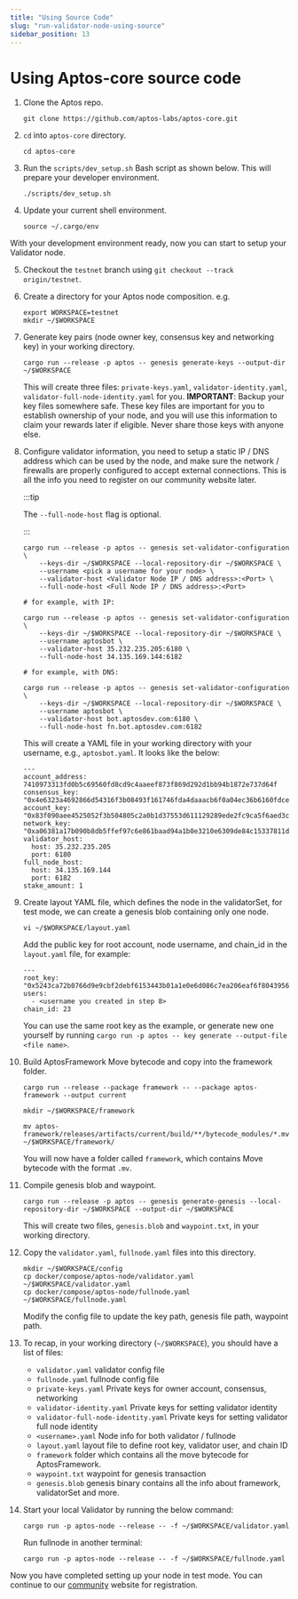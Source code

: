 ```yaml
---
title: "Using Source Code"
slug: "run-validator-node-using-source"
sidebar_position: 13
---
```


# Using Aptos-core source code

1. Clone the Aptos repo.

      ```
      git clone https://github.com/aptos-labs/aptos-core.git
      ```

2. `cd` into `aptos-core` directory.

    ```
    cd aptos-core
    ```

3. Run the `scripts/dev_setup.sh` Bash script as shown below. This will prepare your developer environment.

    ```
    ./scripts/dev_setup.sh
    ```

4. Update your current shell environment.

    ```
    source ~/.cargo/env
    ```

With your development environment ready, now you can start to setup your Validator node.

5. Checkout the `testnet` branch using `git checkout --track origin/testnet`.

6. Create a directory for your Aptos node composition. e.g.
    ```
    export WORKSPACE=testnet
    mkdir ~/$WORKSPACE
    ```

7. Generate key pairs (node owner key, consensus key and networking key) in your working directory.

    ```
    cargo run --release -p aptos -- genesis generate-keys --output-dir ~/$WORKSPACE
    ```

    This will create three files: `private-keys.yaml`, `validator-identity.yaml`, `validator-full-node-identity.yaml` for you. **IMPORTANT**: Backup your key files somewhere safe. These key files are important for you to establish ownership of your node, and you will use this information to claim your rewards later if eligible. Never share those keys with anyone else.

8. Configure validator information, you need to setup a static IP / DNS address which can be used by the node, and make sure the network / firewalls are properly configured to accept external connections. This is all the info you need to register on our community website later.

    :::tip

    The `--full-node-host` flag is optional.

    :::

    ```
    cargo run --release -p aptos -- genesis set-validator-configuration \
        --keys-dir ~/$WORKSPACE --local-repository-dir ~/$WORKSPACE \
        --username <pick a username for your node> \
        --validator-host <Validator Node IP / DNS address>:<Port> \
        --full-node-host <Full Node IP / DNS address>:<Port>

    # for example, with IP:

    cargo run --release -p aptos -- genesis set-validator-configuration \
        --keys-dir ~/$WORKSPACE --local-repository-dir ~/$WORKSPACE \
        --username aptosbot \
        --validator-host 35.232.235.205:6180 \
        --full-node-host 34.135.169.144:6182

    # for example, with DNS:

    cargo run --release -p aptos -- genesis set-validator-configuration \
        --keys-dir ~/$WORKSPACE --local-repository-dir ~/$WORKSPACE \
        --username aptosbot \
        --validator-host bot.aptosdev.com:6180 \
        --full-node-host fn.bot.aptosdev.com:6182
    ```

    This will create a YAML file in your working directory with your username, e.g., `aptosbot.yaml`. It looks like the below:

    ```
    ---
    account_address: 7410973313fd0b5c69560fd8cd9c4aaeef873f869d292d1bb94b1872e737d64f
    consensus_key: "0x4e6323a4692866d54316f3b08493f161746fda4daaacb6f0a04ec36b6160fdce"
    account_key: "0x83f090aee4525052f3b504805c2a0b1d37553d611129289ede2fc9ca5f6aed3c"
    network_key: "0xa06381a17b090b8db5ffef97c6e861baad94a1b0e3210e6309de84c15337811d"
    validator_host:
      host: 35.232.235.205
      port: 6180
    full_node_host:
      host: 34.135.169.144
      port: 6182
    stake_amount: 1
    ```

9. Create layout YAML file, which defines the node in the validatorSet, for test mode, we can create a genesis blob containing only one node.

    ```
    vi ~/$WORKSPACE/layout.yaml
    ```

    Add the public key for root account, node username, and chain_id in the `layout.yaml` file, for example:

    ```
    ---
    root_key: "0x5243ca72b0766d9e9cbf2debf6153443b01a1e0e6d086c7ea206eaf6f8043956"
    users:
      - <username you created in step 8>
    chain_id: 23
    ```

    You can use the same root key as the example, or generate new one yourself by running `cargo run -p aptos -- key generate --output-file <file name>`.

10. Build AptosFramework Move bytecode and copy into the framework folder.

    ```
    cargo run --release --package framework -- --package aptos-framework --output current

    mkdir ~/$WORKSPACE/framework

    mv aptos-framework/releases/artifacts/current/build/**/bytecode_modules/*.mv ~/$WORKSPACE/framework/
    ```

    You will now have a folder called `framework`, which contains Move bytecode with the format `.mv`.

11. Compile genesis blob and waypoint.

    ```
    cargo run --release -p aptos -- genesis generate-genesis --local-repository-dir ~/$WORKSPACE --output-dir ~/$WORKSPACE
    ```

    This will create two files, `genesis.blob` and `waypoint.txt`, in your working directory.

12. Copy the `validator.yaml`, `fullnode.yaml` files into this directory.
    ```
    mkdir ~/$WORKSPACE/config
    cp docker/compose/aptos-node/validator.yaml ~/$WORKSPACE/validator.yaml
    cp docker/compose/aptos-node/fullnode.yaml ~/$WORKSPACE/fullnode.yaml
    ```

    Modify the config file to update the key path, genesis file path, waypoint path.

13. To recap, in your working directory (`~/$WORKSPACE`), you should have a list of files:
    - `validator.yaml` validator config file
    - `fullnode.yaml` fullnode config file
    - `private-keys.yaml` Private keys for owner account, consensus, networking
    - `validator-identity.yaml` Private keys for setting validator identity
    - `validator-full-node-identity.yaml` Private keys for setting validator full node identity
    - `<username>.yaml` Node info for both validator / fullnode
    - `layout.yaml` layout file to define root key, validator user, and chain ID
    - `framework` folder which contains all the move bytecode for AptosFramework.
    - `waypoint.txt` waypoint for genesis transaction
    - `genesis.blob` genesis binary contains all the info about framework, validatorSet and more.

14. Start your local Validator by running the below command:

    ```
    cargo run -p aptos-node --release -- -f ~/$WORKSPACE/validator.yaml
    ```

    Run fullnode in another terminal:

    ```
    cargo run -p aptos-node --release -- -f ~/$WORKSPACE/fullnode.yaml
    ```

Now you have completed setting up your node in test mode. You can continue to our [community](https://community.aptoslabs.com/) website for registration.
